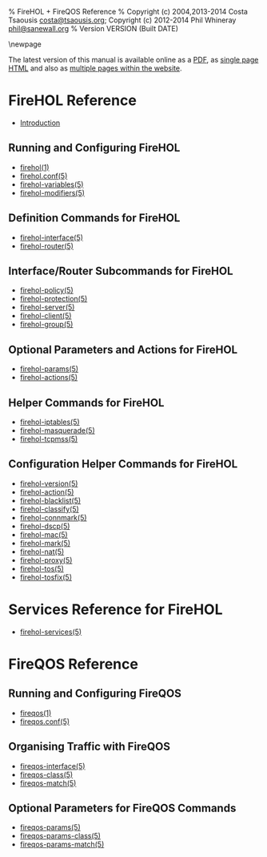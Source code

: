 % FireHOL + FireQOS Reference
% Copyright (c) 2004,2013-2014 Costa Tsaousis <costa@tsaousis.org>; Copyright (c) 2012-2014 Phil Whineray <phil@sanewall.org>
% Version VERSION (Built DATE)

\newpage

<!--
  This file is processed to include inline the individual pages
  single-page HTML and PDF. It is used as-is as a contents page
  for multi-page formats.
  -->

The latest version of this manual is available online as a
[PDF](http://firehol.org/firehol-manual.pdf), as
[single page HTML](http://firehol.org/firehol-manual.html)
and also as [multiple pages within the website](http://firehol.org/manual/).

# FireHOL Reference

* [Introduction](introduction.md)

## Running and Configuring FireHOL

* [firehol(1)](firehol.1.md)
* [firehol.conf(5)](firehol-conf.5.md)
* [firehol-variables(5)](firehol-variables.5.md)
* [firehol-modifiers(5)](firehol-modifiers.5.md)

## Definition Commands for FireHOL

* [firehol-interface(5)](firehol-interface.5.md)
* [firehol-router(5)](firehol-router.5.md)

## Interface/Router Subcommands for FireHOL

* [firehol-policy(5)](firehol-policy.5.md)
* [firehol-protection(5)](firehol-protection.5.md)
* [firehol-server(5)](firehol-server.5.md)
* [firehol-client(5)](firehol-client.5.md)
* [firehol-group(5)](firehol-group.5.md)

## Optional Parameters and Actions for FireHOL

* [firehol-params(5)](firehol-params.5.md)
* [firehol-actions(5)](firehol-actions.5.md)

## Helper Commands for FireHOL

* [firehol-iptables(5)](firehol-iptables.5.md)
* [firehol-masquerade(5)](firehol-masquerade.5.md)
* [firehol-tcpmss(5)](firehol-tcpmss.5.md)

## Configuration Helper Commands for FireHOL

* [firehol-version(5)](firehol-version.5.md)
* [firehol-action(5)](firehol-action.5.md)
* [firehol-blacklist(5)](firehol-blacklist.5.md)
* [firehol-classify(5)](firehol-classify.5.md)
* [firehol-connmark(5)](firehol-connmark.5.md)
* [firehol-dscp(5)](firehol-dscp.5.md)
* [firehol-mac(5)](firehol-mac.5.md)
* [firehol-mark(5)](firehol-mark.5.md)
* [firehol-nat(5)](firehol-nat.5.md)
* [firehol-proxy(5)](firehol-proxy.5.md)
* [firehol-tos(5)](firehol-tos.5.md)
* [firehol-tosfix(5)](firehol-tosfix.5.md)

# Services Reference for FireHOL

* [firehol-services(5)](firehol-services.5.md)

# FireQOS Reference

## Running and Configuring FireQOS

* [fireqos(1)](fireqos.1.md)
* [fireqos.conf(5)](fireqos-conf.5.md)

## Organising Traffic with FireQOS

* [fireqos-interface(5)](fireqos-interface.5.md)
* [fireqos-class(5)](fireqos-class.5.md)
* [fireqos-match(5)](fireqos-match.5.md)

## Optional Parameters for FireQOS Commands

* [fireqos-params(5)](fireqos-params.5.md)
* [fireqos-params-class(5)](fireqos-params-class.5.md)
* [fireqos-params-match(5)](fireqos-params-match.5.md)
